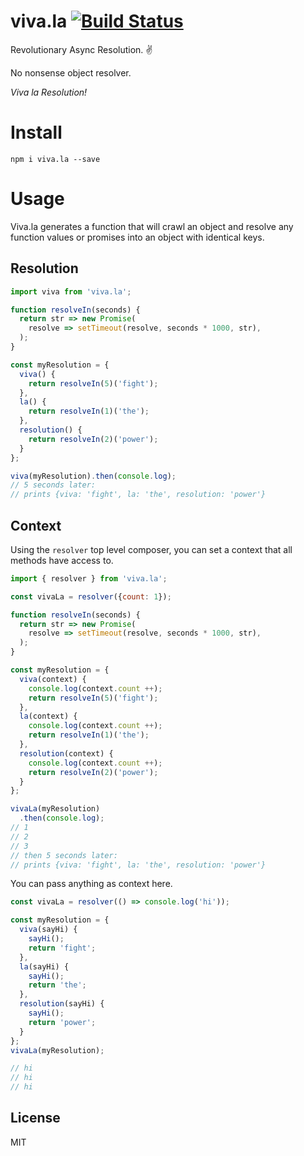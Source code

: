 # viva.la [![Build Status](https://travis-ci.org/hixme/viva.la.svg?branch=master)](https://travis-ci.org/hixme/viva.la)
Revolutionary Async Resolution. :v:

No nonsense object resolver.
 
*Viva la Resolution!*

# Install

`npm i viva.la --save`

# Usage

Viva.la generates a function that will crawl an object and resolve any function values or promises into an object with identical keys. 

## Resolution

```js
import viva from 'viva.la';

function resolveIn(seconds) {
  return str => new Promise(
    resolve => setTimeout(resolve, seconds * 1000, str),
  );
}

const myResolution = {
  viva() {
    return resolveIn(5)('fight');
  },
  la() {
    return resolveIn(1)('the');
  },
  resolution() {
    return resolveIn(2)('power');
  }
};

viva(myResolution).then(console.log);
// 5 seconds later:
// prints {viva: 'fight', la: 'the', resolution: 'power'}

```

## Context

Using the `resolver` top level composer, you can set a context that all methods have access to.

```js
import { resolver } from 'viva.la';

const vivaLa = resolver({count: 1});

function resolveIn(seconds) {
  return str => new Promise(
    resolve => setTimeout(resolve, seconds * 1000, str),
  );
}

const myResolution = {
  viva(context) {
    console.log(context.count ++);
    return resolveIn(5)('fight');
  },
  la(context) {
    console.log(context.count ++);
    return resolveIn(1)('the');
  },
  resolution(context) {
    console.log(context.count ++);
    return resolveIn(2)('power');
  }
};

vivaLa(myResolution)
  .then(console.log);
// 1
// 2
// 3
// then 5 seconds later:
// prints {viva: 'fight', la: 'the', resolution: 'power'}
```

You can pass anything as context here.

```js
const vivaLa = resolver(() => console.log('hi'));

const myResolution = {
  viva(sayHi) {
    sayHi();
    return 'fight';
  },
  la(sayHi) {
    sayHi();
    return 'the';
  },
  resolution(sayHi) {
    sayHi();
    return 'power';
  }
};
vivaLa(myResolution);

// hi
// hi
// hi
```

## License

MIT
